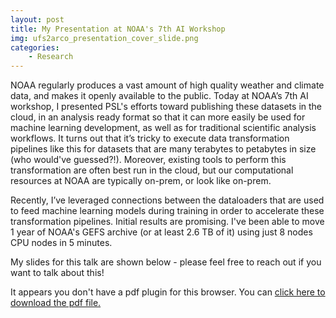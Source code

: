 ```yaml
---
layout: post
title: My Presentation at NOAA's 7th AI Workshop
img: ufs2arco_presentation_cover_slide.png
categories:
    - Research
---
```


NOAA regularly produces a vast amount of high quality weather and climate data,
and makes it openly available to the public.
Today at NOAA’s 7th AI workshop, I presented PSL's efforts toward publishing these datasets in the cloud,
in an analysis ready format so that it can more easily be used for machine learning development,
as well as for traditional scientific analysis workflows.
It turns out that it’s tricky to execute data transformation pipelines like
this for datasets that are many terabytes to petabytes in size (who would've guessed?!).
Moreover, existing tools to perform this transformation are often best run in the cloud,
but our computational resources at NOAA are typically on-prem, or look like on-prem.

Recently, I’ve leveraged connections between the dataloaders that are used to feed
machine learning models during training in order to accelerate these
transformation pipelines.
Initial results are promising.
I've been able to move 1 year of NOAA's GEFS archive (or at least 2.6 TB of it)
using just 8 nodes CPU nodes in 5 minutes.

My slides for this talk are shown below - please feel free to reach out if you want to talk about this!

<object data="/assets/docs/ufs2arco_noaa_ai_workshop.pdf#toolbar=1&scrollbar=1&navpanes=0"
    type="application/pdf" width="100%" height="100%">
  <p> It appears you don't have a pdf plugin for this browser.
  You can <a href="/assets/docs/ufs2arco_noaa_ai_workshop.pdf"> click here to
  download the pdf file.</a></p>
</object>
